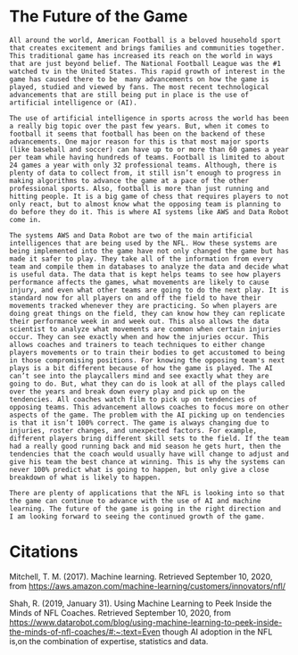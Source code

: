 # The Future of the Game

	All around the world, American Football is a beloved household sport that creates excitement and brings families and communities together. This traditional game has increased its reach on the world in ways that are just beyond belief. The National Football League was the #1 watched tv in the United States. This rapid growth of interest in the game has caused there to be  many advancements on how the game is played, studied and viewed by fans. The most recent technological advancements that are still being put in place is the use of artificial intelligence or (AI).

	The use of artificial intelligence in sports across the world has been a really big topic over the past few years. But, when it comes to football it seems that football has been on the backend of these advancements. One major reason for this is that most major sports (like baseball and soccer) can have up to or more than 60 games a year per team while having hundreds of teams. Football is limited to about 24 games a year with only 32 professional teams. Although, there is plenty of data to collect from, it still isn’t enough to progress in making algorithms to advance the game at a pace of the other professional sports. Also, football is more than just running and hitting people. It is a big game of chess that requires players to not only react, but to almost know what the opposing team is planning to do before they do it. This is where AI systems like AWS and Data Robot come in.

	The systems AWS and Data Robot are two of the main artificial intelligences that are being used by the NFL. How these systems are being implemented into the game have not only changed the game but has made it safer to play. They take all of the information from every team and compile them in databases to analyze the data and decide what is useful data. The data that is kept helps teams to see how players performance affects the games, what movements are likely to cause injury, and even what other teams are going to do the next play. It is standard now for all players on and off the field to have their movements tracked whenever they are practicing. So when players are doing great things on the field, they can know how they can replicate their performance week in and week out. This also allows the data scientist to analyze what movements are common when certain injuries occur. They can see exactly when and how the injuries occur. This allows coaches and trainers to teach techniques to either change players movements or to train their bodies to get accustomed to being in those compromising positions. For knowing the opposing team's next plays is a bit different because of how the game is played. The AI can’t see into the playcallers mind and see exactly what they are going to do. But, what they can do is look at all of the plays called over the years and break down every play and pick up on the tendencies. All coaches watch film to pick up on tendencies of opposing teams. This advancement allows coaches to focus more on other aspects of the game. The problem with the AI picking up on tendencies is that it isn’t 100% correct. The game is always changing due to injuries, roster changes, and unexpected factors. For example, different players bring different skill sets to the field. If the team had a really good running back and mid season he gets hurt, then the tendencies that the coach would usually have will change to adjust and give his team the best chance at winning. This is why the systems can never 100% predict what is going to happen, but only give a close breakdown of what is likely to happen.

	There are plenty of applications that the NFL is looking into so that the game can continue to advance with the use of AI and machine learning. The future of the game is going in the right direction and  I am looking forward to seeing the continued growth of the game.




















# Citations

Mitchell, T. M. (2017). Machine learning. Retrieved September 10, 2020, from https://aws.amazon.com/machine-learning/customers/innovators/nfl/

Shah, R. (2019, January 31). Using Machine Learning to Peek Inside the Minds of NFL Coaches. Retrieved September 10, 2020, from https://www.datarobot.com/blog/using-machine-learning-to-peek-inside-the-minds-of-nfl-coaches/#:~:text=Even though AI adoption in the NFL is,on the combination of expertise, statistics and data.



